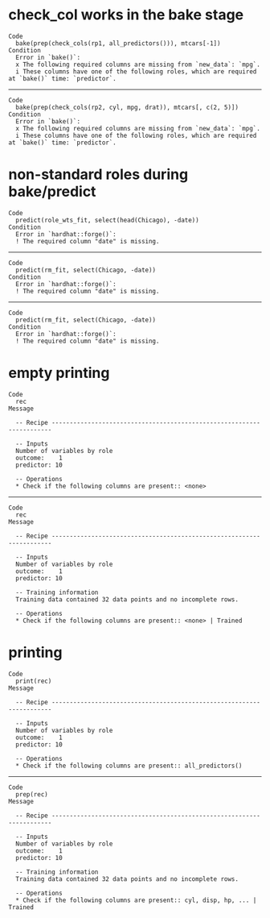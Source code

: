 # check_col works in the bake stage

    Code
      bake(prep(check_cols(rp1, all_predictors())), mtcars[-1])
    Condition
      Error in `bake()`:
      x The following required columns are missing from `new_data`: `mpg`.
      i These columns have one of the following roles, which are required at `bake()` time: `predictor`.

---

    Code
      bake(prep(check_cols(rp2, cyl, mpg, drat)), mtcars[, c(2, 5)])
    Condition
      Error in `bake()`:
      x The following required columns are missing from `new_data`: `mpg`.
      i These columns have one of the following roles, which are required at `bake()` time: `predictor`.

# non-standard roles during bake/predict

    Code
      predict(role_wts_fit, select(head(Chicago), -date))
    Condition
      Error in `hardhat::forge()`:
      ! The required column "date" is missing.

---

    Code
      predict(rm_fit, select(Chicago, -date))
    Condition
      Error in `hardhat::forge()`:
      ! The required column "date" is missing.

---

    Code
      predict(rm_fit, select(Chicago, -date))
    Condition
      Error in `hardhat::forge()`:
      ! The required column "date" is missing.

# empty printing

    Code
      rec
    Message
      
      -- Recipe ----------------------------------------------------------------------
      
      -- Inputs 
      Number of variables by role
      outcome:    1
      predictor: 10
      
      -- Operations 
      * Check if the following columns are present:: <none>

---

    Code
      rec
    Message
      
      -- Recipe ----------------------------------------------------------------------
      
      -- Inputs 
      Number of variables by role
      outcome:    1
      predictor: 10
      
      -- Training information 
      Training data contained 32 data points and no incomplete rows.
      
      -- Operations 
      * Check if the following columns are present:: <none> | Trained

# printing

    Code
      print(rec)
    Message
      
      -- Recipe ----------------------------------------------------------------------
      
      -- Inputs 
      Number of variables by role
      outcome:    1
      predictor: 10
      
      -- Operations 
      * Check if the following columns are present:: all_predictors()

---

    Code
      prep(rec)
    Message
      
      -- Recipe ----------------------------------------------------------------------
      
      -- Inputs 
      Number of variables by role
      outcome:    1
      predictor: 10
      
      -- Training information 
      Training data contained 32 data points and no incomplete rows.
      
      -- Operations 
      * Check if the following columns are present:: cyl, disp, hp, ... | Trained

